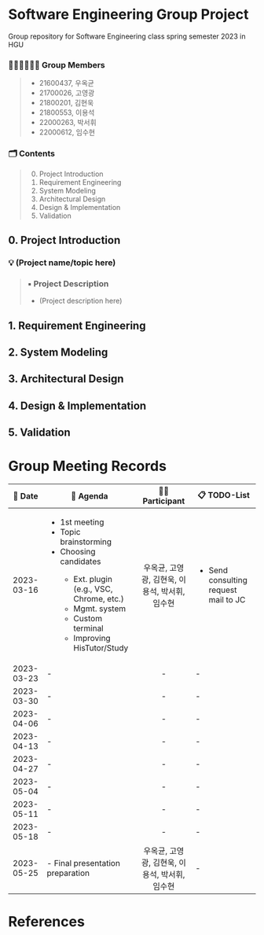 # Software Engineering Group Project
Group repository for Software Engineering class spring semester 2023 in HGU

### 👨🏻‍💻👩🏻‍💻 Group Members
> * 21600437, 우옥균
> * 21700026, 고영광
> * 21800201, 김현욱
> * 21800553, 이용석
> * 22000263, 박서휘
> * 22000612, 임수현

### 🗂️ Contents
> 0. Project Introduction
> 1. Requirement Engineering
> 2. System Modeling
> 3. Architectural Design
> 4. Design & Implementation
> 5. Validation

## 0. Project Introduction
### 💡 (Project name/topic here)
> ### ▪️ Project Description
> * (Project description here)

## 1. Requirement Engineering

## 2. System Modeling

## 3. Architectural Design

## 4. Design & Implementation

## 5. Validation

# Group Meeting Records
| :date: Date | :page_facing_up: Agenda | :boy::girl: Participant | 📋 TODO-List |
|:---:|---|:---:|---|
| 2023-03-16 | <ul type="disc"><li>1st meeting</li><li>Topic brainstorming</li><li>Choosing candidates</li><ul type="Circle"><li>Ext. plugin (e.g., VSC, Chrome, etc.)</li><li>Mgmt. system</li><li>Custom terminal</li><li>Improving HisTutor/Study</li></ul></ul> | 우옥균, 고영광, 김현욱, 이용석, 박서휘, 임수현 | <ul type="disc"><li>Send consulting request mail to JC</li></ul> |
| 2023-03-23 | - | - | - |
| 2023-03-30 | - | - | - |
| 2023-04-06 | - | - | - |
| 2023-04-13 | - | - | - |
| 2023-04-27 | - | - | - |
| 2023-05-04 | - | - | - |
| 2023-05-11 | - | - | - |
| 2023-05-18 | - | - | - |
| 2023-05-25 | - Final presentation preparation | 우옥균, 고영광, 김현욱, 이용석, 박서휘, 임수현 | - |

# References
